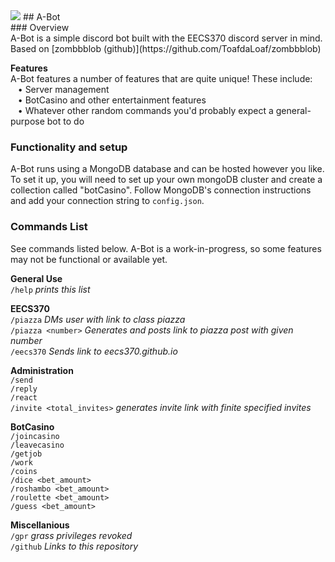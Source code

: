 <img src="https://github.com/rramboer/A-Bot/blob/master/meta/background.png?raw=true">
## A-Bot <br>
### Overview <br>
A-Bot is a simple discord bot built with the EECS370 discord server in mind. Based on [zombbblob (github)](https://github.com/ToafdaLoaf/zombbblob)

__Features__<br>
A-Bot features a number of features that are quite unique! These include:<br>
&nbsp;&nbsp;&nbsp;• Server management<br>
&nbsp;&nbsp;&nbsp;• BotCasino and other entertainment features<br>
&nbsp;&nbsp;&nbsp;• Whatever other random commands you'd probably expect a general-purpose bot to do<br>
### Functionality and setup
A-Bot runs using a MongoDB database and can be hosted however you like. To set it up, you will need to set up your own mongoDB cluster and create a collection called "botCasino". Follow MongoDB's connection instructions and add your connection string to `config.json`.

### Commands List

See commands listed below. A-Bot is a work-in-progress, so some features may not be functional or available yet.

__General Use__<br>
`/help` *prints this list*

__EECS370__<br>
`/piazza` *DMs user with link to class piazza*<br>
`/piazza <number>` *Generates and posts link to piazza post with given number*<br>
`/eecs370` *Sends link to eecs370.github.io*

__Administration__<br>
`/send`<br>
`/reply`<br>
`/react`<br>
`/invite <total_invites>` *generates invite link with finite specified invites*


__BotCasino__<br>
`/joincasino`<br>
`/leavecasino`<br>
`/getjob`<br>
`/work`<br>
`/coins`<br>
`/dice <bet_amount>`<br>
`/roshambo <bet_amount>`<br>
`/roulette <bet_amount>`<br>
`/guess <bet_amount>`

__Miscellanious__<br>
`/gpr` *grass privileges revoked*<br>
`/github` *Links to this repository*
